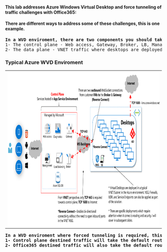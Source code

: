 #### This lab addresses Azure Windows Virtual Desktop and force tunneling of traffic challenges with Office365:
#### There are different ways to address some of these challenges, this is one example.

<pre lang= >
<b>In a WVD enviroment, there are two components you should take into account:</b>
1- The control plane - Web access, Gateway, Broker, LB, Management, Diagonostics-
2- The data plane - VNET traffic where desktops are deployed
</pre>
### Typical Azure WVD Enviroment
<table><tr><td>
    <img src="https://github.com/ManCalAzure/AzureLabs/blob/master/O365_IP_ADDRESSES_TO_UDR/wvd1.png" lt="" title="Lab Topology" width="850" height="500"  />
</td></tr></table>

<pre lang= >
<b>In a WVD enviroment where forced tunneling is required, this introduces two challenges:
1- Control plane destined traffic will take the default route via the on-prem connection, which is not efficient, or outright slow.
2- Office365 destined traffic will also take the default route via the on-prem connection. This can also introduce unwanted latency.
</pre>
